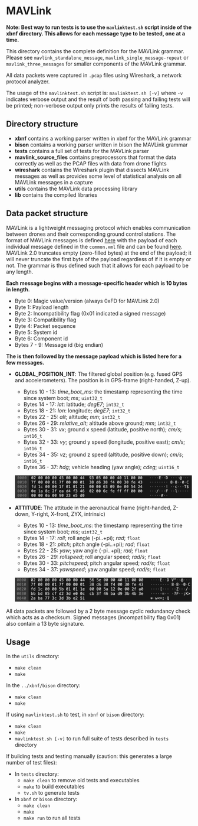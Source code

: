 # MAVLink

**Note: Best way to run tests is to use the `mavlinktest.sh` script inside of the xbnf directory. This allows for each message type to be tested, one at a time.**

This directory contains the complete definition for the MAVLink grammar. Please see `mavlink_standalone_message`, `mavlink_single_message-repeat` or `mavlink_three_messages` for smaller components of the MAVLink grammar.

All data packets were captured in `.pcap` files using Wireshark, a network protocol analyzer.

The usage of the `mavlinktest.sh` script is: `mavlinktest.sh [-v]` where `-v` indicates verbose output and the result of both passing and failing tests will be printed; non-verbose output only prints the results of failing tests.

## Directory structure

* **xbnf** contains a working parser written in xbnf for the MAVLink grammar
* **bison** contains a working parser written in bison the MAVLink grammar
* **tests** contains a full set of tests for the MAVLink parser
* **mavlink_source_files** contains preprocessors that format the data correctly as well as the PCAP files with data from drone flights
* **wireshark** contains the Wireshark plugin that dissects MAVLink messages as well as provides some level of statistical analysis on all MAVLink messages in a capture
* **utils** contains the MAVLink data processing library
* **lib** contains the compiled libraries

## Data packet structure

MAVLink is a lightweight messaging protocol which enables communication between drones and their corresponding ground control stations.
The format of MAVLink messages is defined [here](https://mavlink.io/en/guide/serialization.html) with the payload of each individual message defined in the `common.xml` file and can be found [here](https://mavlink.io/en/messages/common.html).
MAVLink 2.0 truncates empty (zero-filled bytes) at the end of the payload; it will never truncate the first byte of the payload regardless of if it is empty or not. The grammar is thus defined such that it allows for each payload to be any length.

**Each message begins with a message-specific header which is 10 bytes in length.**

* Byte 0: Magic value/version (always 0xFD for MAVLink 2.0)
* Byte 1: Payload length
* Byte 2: Incompatibility flag (0x01 indicated a signed message)
* Byte 3: Compatibility flag
* Byte 4: Packet sequence
* Byte 5: System id
* Byte 6: Component id
* Bytes 7 - 9: Message id (big endian)

**The is then followed by the message payload which is listed here for a few messages.**

* **GLOBAL_POSITION_INT**: The filtered global position (e.g. fused GPS and accelerometers). The position is in GPS-frame (right-handed, Z-up).
  * Bytes 10 - 13: *time_boot_ms*: the timestamp representing the time since system boot; *ms*; `uint32_t`
  * Bytes 14 - 17: *lat*: latitude; *degE7*; `int32_t`
  * Bytes 18 - 21: *lon*: longitude; *degE7*; `int32_t`
  * Bytes 22 - 25: *alt*; altitude; *mm*; `int32_t`
  * Bytes 26 - 29: *relative_alt*; altitude above ground; *mm*; `int32_t`
  * Bytes 30 - 31: *vx*; ground x speed (latitude, positive north); *cm/s*; `int16_t`
  * Bytes 32 - 33: *vy*; ground y speed (longitude, positive east); *cm/s*; `int16_t`
  * Bytes 34 - 35: *vz*; ground z speed (altitude, positive down); *cm/s*; `int16_t`
  * Bytes 36 - 37: *hdg*; vehicle heading (yaw angle); *cdeg*; `uint16_t`
  
  ![GLOBAL_POSITION_INT](./.images/GPIImage.jpg)
  
* **ATTITUDE**: The attitude in the aeronautical frame (right-handed, Z-down, Y-right, X-front, ZYX, intrinsic)
  * Bytes 10 - 13: *time_boot_ms*: the timestamp representing the time since system boot; *ms*; `uint32_t`
  * Bytes 14 - 17: *roll*; roll angle (-pi..+pi); *rad*; `float`
  * Bytes 18 - 21: *pitch*; pitch angle (-pi..+pi); *rad*; `float`
  * Bytes 22 - 25: *yaw*; yaw angle (-pi..+pi); *rad*; `float`
  * Bytes 26 - 29: *rollspeed*; roll angular speed; *rad/s*; `float`
  * Bytes 30 - 33: *pitchspeed*; pitch angular speed; *rad/s*; `float`
  * Bytes 34 - 37: *yawspeed*; yaw angular speed; *rad/s*; `float`
  
  ![ATTITUDE](./.images/AttitudeImage.jpg)
  
All data packets are followed by a 2 byte message cyclic redundancy check which acts as a checksum.
Signed messages (incompatibility flag 0x01) also contain a 13 byte signature.

## Usage

In the `utils` directory:
* `make clean`
* `make`

In the `../xbnf/bison` directory:
* `make clean`
* `make`

If using `mavlinktest.sh` to test, in `xbnf` or `bison` directory:
* `make clean`
* `make`
* `mavlinktest.sh [-v]` to run full suite of tests described in `tests` directory

If building tests and testing manually (caution: this generates a large number of test files):
* In `tests` directory:
  * `make clean` to remove old tests and executables
  * `make` to build executables
  * `tv.sh` to generate tests
* In `xbnf` or `bison` directory:
  * `make clean`
  * `make`
  * `make run` to run all tests
